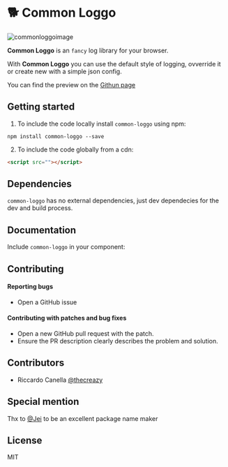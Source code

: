 🐕 Common Loggo
===

![commonloggoimage](https://github.com/thecreazy/common-loggo/blob/master/docs/common-loggo.png)


**Common Loggo** is an `fancy` log library for your browser.

With **Common Loggo** you can use the default style of logging, ovverride it or create new with a simple json config.

You can find the preview on the [Githun page]()

Getting started
---

1. To include the code locally install `common-loggo` using npm:

  ```
  npm install common-loggo --save
  ```

2. To include the code globally from a cdn:
  ```html
  <script src=""></script>
  ```

Dependencies
---
`common-loggo` has no external dependencies, just dev dependecies for the dev and build process.


Documentation
---
Include `common-loggo` in your component:



Contributing
---

#### **Reporting bugs**

* Open a GitHub issue 

#### **Contributing with patches and bug fixes**

* Open a new GitHub pull request with the patch.
* Ensure the PR description clearly describes the problem and solution.


Contributors
---

- Riccardo Canella [@thecreazy](https://github.com/thecreazy)


Special mention
---

Thx to [@Jei](https://github.com/Jei) to be an excellent package name maker


License
---

MIT
